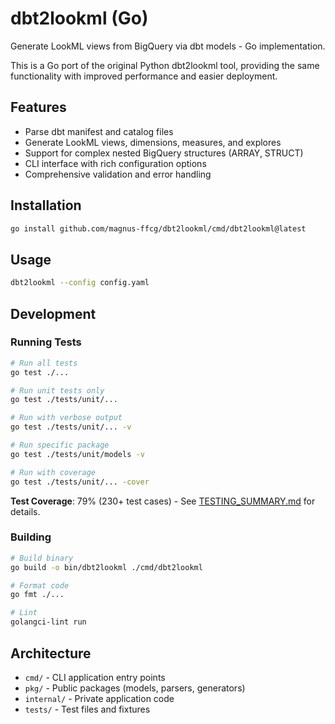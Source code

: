 # dbt2lookml (Go)

Generate LookML views from BigQuery via dbt models - Go implementation.

This is a Go port of the original Python dbt2lookml tool, providing the same functionality with improved performance and easier deployment.

## Features

- Parse dbt manifest and catalog files
- Generate LookML views, dimensions, measures, and explores
- Support for complex nested BigQuery structures (ARRAY, STRUCT)
- CLI interface with rich configuration options
- Comprehensive validation and error handling

## Installation

```bash
go install github.com/magnus-ffcg/dbt2lookml/cmd/dbt2lookml@latest
```

## Usage

```bash
dbt2lookml --config config.yaml
```

## Development

### Running Tests

```bash
# Run all tests
go test ./...

# Run unit tests only
go test ./tests/unit/...

# Run with verbose output
go test ./tests/unit/... -v

# Run specific package
go test ./tests/unit/models -v

# Run with coverage
go test ./tests/unit/... -cover
```

**Test Coverage**: 79% (230+ test cases) - See [TESTING_SUMMARY.md](TESTING_SUMMARY.md) for details.

### Building

```bash
# Build binary
go build -o bin/dbt2lookml ./cmd/dbt2lookml

# Format code
go fmt ./...

# Lint
golangci-lint run
```

## Architecture

- `cmd/` - CLI application entry points
- `pkg/` - Public packages (models, parsers, generators)
- `internal/` - Private application code
- `tests/` - Test files and fixtures
